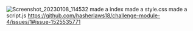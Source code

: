 ![Screenshot_20230108_114532](https://user-images.githubusercontent.com/119140324/211311621-0f3259f9-6177-4b14-9b4c-9cfc56571d84.png)
made a index
made a style.css
made a script.js
https://github.com/hasherlaws18/challenge-module-4/issues/1#issue-1525535771 